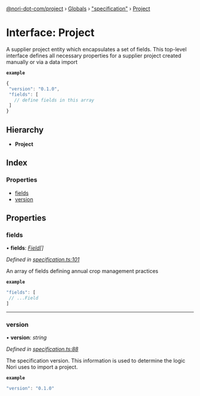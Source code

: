 [@nori-dot-com/project](../README.md) › [Globals](../globals.md) › ["specification"](../modules/_specification_.md) › [Project](_specification_.project.md)

# Interface: Project

A supplier project entity which encapsulates a set of fields. This top-level interface defines all necessary properties for a supplier project created manually or via a data import

**`example`** 
```js
{
 "version": "0.1.0",
 "fields": [
   // define fields in this array
 ]
}
```

## Hierarchy

* **Project**

## Index

### Properties

* [fields](_specification_.project.md#fields)
* [version](_specification_.project.md#version)

## Properties

###  fields

• **fields**: *[Field](_specification_.field.md)[]*

*Defined in [specification.ts:101](https://github.com/nori-dot-eco/nori-dot-com/blob/3e2e111/packages/project/src/specification.ts#L101)*

An array of fields defining annual crop management practices

**`example`** 

```js
"fields": [
 // ...Field
]
```

___

###  version

• **version**: *string*

*Defined in [specification.ts:88](https://github.com/nori-dot-eco/nori-dot-com/blob/3e2e111/packages/project/src/specification.ts#L88)*

The specification version. This information is used to determine the logic Nori uses to import a project.

**`example`** 

```js
"version": "0.1.0"
```

